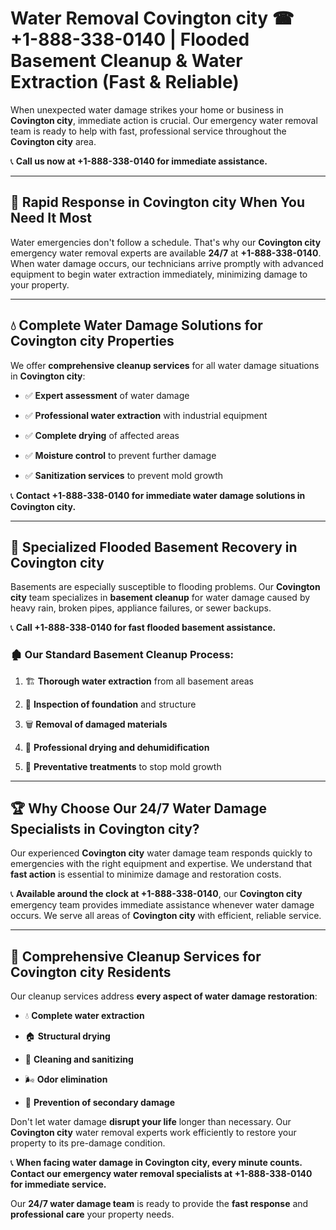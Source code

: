 # Water Removal Covington city ☎ +1-888-338-0140 | Flooded Basement Cleanup & Water Extraction (Fast & Reliable)

When unexpected water damage strikes your home or business in **Covington city**, immediate action is crucial. Our emergency water removal team is ready to help with fast, professional service throughout the **Covington city** area. 

📞 **Call us now at +1-888-338-0140 for immediate assistance.**
---
## 🚀 Rapid Response in Covington city When You Need It Most
Water emergencies don't follow a schedule. That's why our **Covington city** emergency water removal experts are available **24/7** at **+1-888-338-0140**. When water damage occurs, our technicians arrive promptly with advanced equipment to begin water extraction immediately, minimizing damage to your property.
---
## 💧 Complete Water Damage Solutions for Covington city Properties
We offer **comprehensive cleanup services** for all water damage situations in **Covington city**:
- ✅ **Expert assessment** of water damage  
- ✅ **Professional water extraction** with industrial equipment  
- ✅ **Complete drying** of affected areas  
- ✅ **Moisture control** to prevent further damage  
- ✅ **Sanitization services** to prevent mold growth  
📞 **Contact +1-888-338-0140 for immediate water damage solutions in Covington city.**
---
## 🌊 Specialized Flooded Basement Recovery in Covington city
Basements are especially susceptible to flooding problems. Our **Covington city** team specializes in **basement cleanup** for water damage caused by heavy rain, broken pipes, appliance failures, or sewer backups. 
📞 **Call +1-888-338-0140 for fast flooded basement assistance.**
### 🏚️ Our Standard Basement Cleanup Process:
1. 🏗️ **Thorough water extraction** from all basement areas  
2. 🔎 **Inspection of foundation** and structure  
3. 🗑️ **Removal of damaged materials**  
4. 💨 **Professional drying and dehumidification**  
5. 🚫 **Preventative treatments** to stop mold growth  
---
## 🏆 Why Choose Our 24/7 Water Damage Specialists in Covington city?
Our experienced **Covington city** water damage team responds quickly to emergencies with the right equipment and expertise. We understand that **fast action** is essential to minimize damage and restoration costs.
📞 **Available around the clock at +1-888-338-0140**, our **Covington city** emergency team provides immediate assistance whenever water damage occurs. We serve all areas of **Covington city** with efficient, reliable service.
---
## 🧹 Comprehensive Cleanup Services for Covington city Residents
Our cleanup services address **every aspect of water damage restoration**:
- 💧 **Complete water extraction**  
- 🏠 **Structural drying**  
- 🧼 **Cleaning and sanitizing**  
- 🌬️ **Odor elimination**  
- 🚫 **Prevention of secondary damage**  
Don't let water damage **disrupt your life** longer than necessary. Our **Covington city** water removal experts work efficiently to restore your property to its pre-damage condition.
📞 **When facing water damage in Covington city, every minute counts. Contact our emergency water removal specialists at +1-888-338-0140 for immediate service.**
Our **24/7 water damage team** is ready to provide the **fast response** and **professional care** your property needs.
